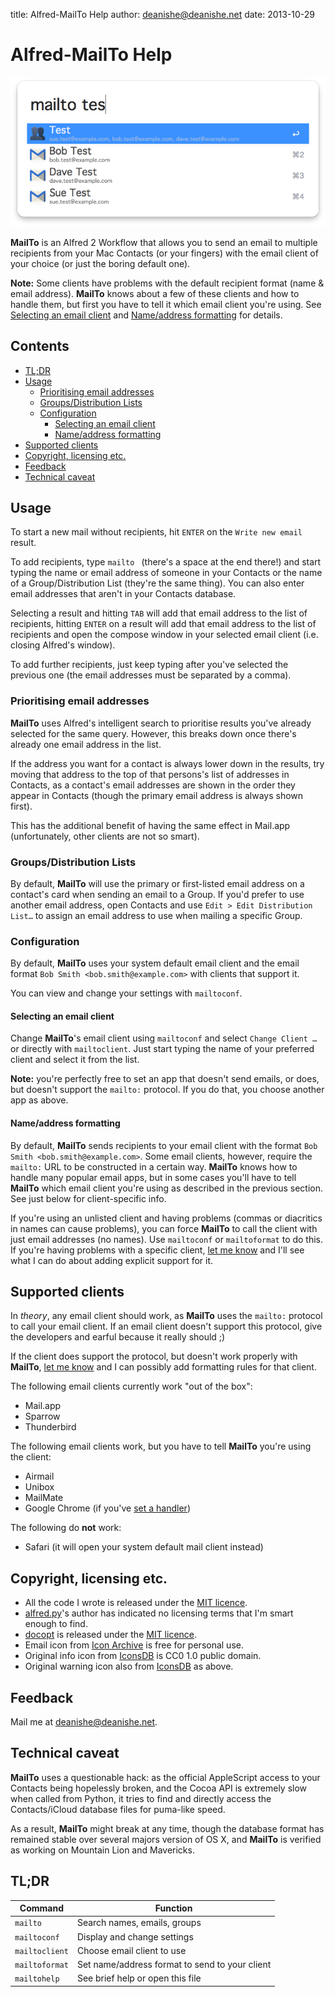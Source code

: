 title: Alfred-MailTo Help
author: deanishe@deanishe.net
date: 2013-10-29


Alfred-MailTo Help
==================

![](screenshot-2.png)

**MailTo** is an Alfred 2 Workflow that allows you to send an email to multiple recipients from your Mac Contacts (or your fingers) with the email client of your choice (or just the boring default one).

**Note:** Some clients have problems with the default recipient format (name & email address). **MailTo** knows about a few of these clients and how to handle them, but first you have to tell it which email client you're using. See [Selecting an email client](#selectinganemailclient) and [Name/address formatting](#nameaddressformatting) for details.

## Contents ##

- [TL;DR](#tldr)
- [Usage](#usage)
	- [Prioritising email addresses](#prioritisingemailaddresses)
	- [Groups/Distribution Lists](#groupsdistributionlists)
	- [Configuration](#configuration)
		- [Selecting an email client](#selectinganemailclient)
		- [Name/address formatting](#nameaddressformatting)
- [Supported clients](#supportedclients)
- [Copyright, licensing etc.](#copyrightlicensingetc)
- [Feedback](#feedback)
- [Technical caveat](#technicalcaveat)

## Usage ##

To start a new mail without recipients, hit `ENTER` on the `Write new email` result.

To add recipients, type `mailto ` (there's a space at the end there!) and start typing the name or email address of someone in your Contacts or the name of a Group/Distribution List (they're the same thing). You can also enter email addresses that aren't in your Contacts database.

Selecting a result and hitting `TAB` will add that email address to the list of recipients, hitting `ENTER` on a result will add that email address to the list of recipients and open the compose window in your selected email client (i.e. closing Alfred's window).

To add further recipients, just keep typing after you've selected the previous one (the email addresses must be separated by a comma).

### Prioritising email addresses ###

**MailTo** uses Alfred's intelligent search to prioritise results you've already selected for the same query. However, this breaks down once there's already one email address in the list.

If the address you want for a contact is always lower down in the results, try moving that address to the top of that persons's list of addresses in Contacts, as a contact's email addresses are shown in the order they appear in Contacts (though the primary email address is always shown first).

This has the additional benefit of having the same effect in Mail.app (unfortunately, other clients are not so smart).

### Groups/Distribution Lists ###

By default, **MailTo** will use the primary or first-listed email address on a contact's card when sending an email to a Group. If you'd prefer to use another email address, open Contacts and use `Edit > Edit Distribution List…` to assign an email address to use when mailing a specific Group.

### Configuration ###

By default, **MailTo** uses your system default email client and the email format `Bob Smith <bob.smith@example.com>` with clients that support it.

You can view and change your settings with `mailtoconf`.

#### Selecting an email client ####

Change **MailTo**'s email client using `mailtoconf` and select `Change Client …` or directly with `mailtoclient`. Just start typing the name of your preferred client and select it from the list.

**Note:** you're perfectly free to set an app that doesn't send emails, or does, but doesn't support the `mailto:` protocol. If you do that, you choose another app as above.

#### Name/address formatting ####

By default, **MailTo** sends recipients to your email client with the format `Bob Smith <bob.smith@example.com>`. Some email clients, however, require the `mailto:` URL to be constructed in a certain way. **MailTo** knows how to handle many popular email apps, but in some cases you'll have to tell **MailTo** which email client you're using as described in the previous section. See just below for client-specific info.

If you're using an unlisted client and having problems (commas or diacritics in names can cause problems), you can force **MailTo** to call the client with just email addresses (no names). Use `mailtoconf` or `mailtoformat` to do this. If you're having problems with a specific client, [let me know](#feedback) and I'll see what I can do about adding explicit support for it.

## Supported clients ##

In *theory*, any email client should work, as **MailTo** uses the `mailto:` protocol to call your email client. If an email client doesn't support this protocol, give the developers and earful because it really should ;)

If the client does support the protocol, but doesn't work properly with **MailTo**, [let me know](#feedback) and I can possibly add formatting rules for that client.

The following email clients currently work "out of the box":

* Mail.app
* Sparrow
* Thunderbird

The following email clients work, but you have to tell **MailTo** you're using the client:

* Airmail
* Unibox
* MailMate
* Google Chrome (if you've [set a handler](https://support.google.com/chrome/answer/1382847?hl=en))

The following do **not** work:

* Safari (it will open your system default mail client instead)

## Copyright, licensing etc. ##

* All the code I wrote is released under the [MIT licence](http://opensource.org/licenses/MIT).
* [alfred.py](https://github.com/nikipore/alfred-python)'s author has indicated no licensing terms that I'm smart enough to find.
* [docopt](http://docopt.org/) is released under the [MIT licence](http://opensource.org/licenses/MIT).
* Email icon from [Icon Archive](http://www.iconarchive.com/show/plex-icons-by-cornmanthe3rd/Communication-email-2-icon.html) is free for personal use.
* Original info icon from [IconsDB](http://www.iconsdb.com/royal-blue-icons/info-icon.html) is CC0 1.0 public domain.
* Original warning icon also from [IconsDB](http://www.iconsdb.com/orange-icons/warning-icon.html) as above.

## Feedback ##

Mail me at <deanishe@deanishe.net>.

## Technical caveat ##

**MailTo** uses a questionable hack: as the official AppleScript access to your Contacts being hopelessly broken, and the Cocoa API is extremely slow when called from Python, it tries to find and directly access the Contacts/iCloud database files for puma-like speed.

As a result, **MailTo** might break at any time, though the database format has remained stable over several majors version of OS X, and **MailTo** is verified as working on Mountain Lion and Mavericks.

## TL;DR ##

|    Command     |                    Function                    |
| -------------- | ---------------------------------------------- |
| `mailto `      | Search names, emails, groups                   |
| `mailtoconf`   | Display and change settings                    |
| `mailtoclient` | Choose email client to use                     |
| `mailtoformat` | Set name/address format to send to your client |
| `mailtohelp`   | See brief help or open this file               |

